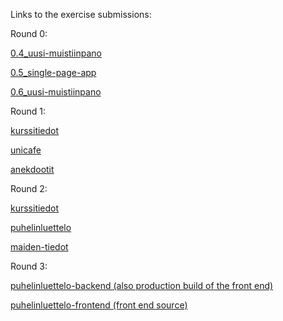 Links to the exercise submissions:

Round 0:

[0.4_uusi-muistiinpano](https://github.com/LukaSalonen/fullstack/blob/master/osa0/0.4.uusi-muistiinpano.png)

[0.5_single-page-app](https://github.com/LukaSalonen/fullstack/blob/master/osa0/0.5-single-page-app.png)

[0.6_uusi-muistiinpano](https://github.com/LukaSalonen/fullstack/blob/master/osa0/0.6-uusi-muistiinpano.png)

Round 1:

[kurssitiedot](https://github.com/LukaSalonen/fullstack/tree/master/osa1/kurssitiedot)

[unicafe](https://github.com/LukaSalonen/fullstack/tree/master/osa1/unicafe)

[anekdootit](https://github.com/LukaSalonen/fullstack/tree/master/osa1/anekdootit)

Round 2:

[kurssitiedot](https://github.com/LukaSalonen/fullstack/tree/master/osa2/kurssitiedot)

[puhelinluettelo](https://github.com/LukaSalonen/fullstack/tree/master/osa2/puhelinluettelo)

[maiden-tiedot](https://github.com/LukaSalonen/fullstack/tree/master/osa2/maiden-tiedot)

Round 3:

[puhelinluettelo-backend (also production build of the front end)](https://github.com/LukaSalonen/fullstack/tree/master/osa3/puhelinluettelo-backend)

[puhelinluettelo-frontend (front end source)](https://github.com/LukaSalonen/fullstack/tree/master/osa3/puhelinluettelo-frontend)
